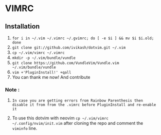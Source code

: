 # VIMRC

## Installation

1. `for i in ~/.vim ~/.vimrc ~/.gvimrc; do [ -e $i ] && mv $i $i.old; done`
2. `git clone git://github.com/ivikash/dotvim.git ~/.vim`
3. `cp ~/.vim/vimrc ~/.vimrc`
4. `mkdir -p ~/.vim/bundle/vundle`
5. `git clone https://github.com/VundleVim/Vundle.vim ~/.vim/bundle/vundle`
6. `vim +'PluginInstall!' +qall`
7. You can thank me now! And contribute

### Note :
1. `In case you are getting errors from Rainbow Parenthesis then disable it from
from the .vimrc before PluginInstall and re-enable it`

2. To use this dotvim with neovim `cp ~/.vim/vimrc ~/.config/nvim/init.vim` after cloning the repo and comment the `viminfo` line.
